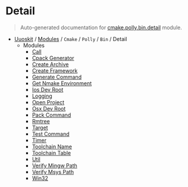 # Detail

> Auto-generated documentation for [cmake.polly.bin.detail](../../../../../cmake/polly/bin/detail/__init__.py) module.

- [Uuoskit](../../../../README.md#uuoskit-index) / [Modules](../../../../MODULES.md#uuoskit-modules) / `Cmake` / `Polly` / `Bin` / Detail
    - Modules
        - [Call](call.md#call)
        - [Cpack Generator](cpack_generator.md#cpack-generator)
        - [Create Archive](create_archive.md#create-archive)
        - [Create Framework](create_framework.md#create-framework)
        - [Generate Command](generate_command.md#generate-command)
        - [Get Nmake Environment](get_nmake_environment.md#get-nmake-environment)
        - [Ios Dev Root](ios_dev_root.md#ios-dev-root)
        - [Logging](logging.md#logging)
        - [Open Project](open_project.md#open-project)
        - [Osx Dev Root](osx_dev_root.md#osx-dev-root)
        - [Pack Command](pack_command.md#pack-command)
        - [Rmtree](rmtree.md#rmtree)
        - [Target](target.md#target)
        - [Test Command](test_command.md#test-command)
        - [Timer](timer.md#timer)
        - [Toolchain Name](toolchain_name.md#toolchain-name)
        - [Toolchain Table](toolchain_table.md#toolchain-table)
        - [Util](util.md#util)
        - [Verify Mingw Path](verify_mingw_path.md#verify-mingw-path)
        - [Verify Msys Path](verify_msys_path.md#verify-msys-path)
        - [Win32](win32.md#win32)
